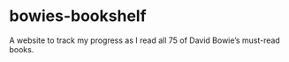 # bowies-bookshelf
A website to track my progress as I read all 75 of David Bowie’s must-read books.
